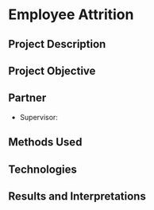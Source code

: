 # Employee Attrition

## Project Description

## Project Objective

## Partner
* Supervisor: 

## Methods Used


## Technologies


## Results and Interpretations
